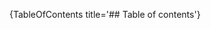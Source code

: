 [//]: # (This file was generated from: doc/templates/Home.mdt using the documentation_builder package on: 2021-08-26 20:14:16.836835.)
{TableOfContents title='## Table of contents'}